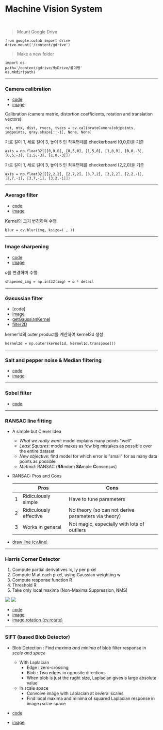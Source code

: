 # Machine Vision System
<br>

> Mount Google Drive
```
from google.colab import drive
drive.mount('/content/gdrive')
```
> Make a new folder 
```
import os
path='/content/gdrive/MyDrive/폴더명'
os.mkdir(path)
```

<hr>

### Camera calibration 
- [code](https://github.com/aaliyahee/MachineVision/blob/main/CameraCalibration.ipynb)<br>
- [image](https://github.com/aaliyahee/MachineVision/issues/1)

Calibration (camera matrix, distortion coefficients, rotation and translation vectors)
```
ret, mtx, dist, rvecs, tvecs = cv.calibrateCamera(objpoints, imgpoints, gray.shape[::-1], None, None)
```
가로 길이 1, 세로 길이 3, 높이 5 인 직육면체를 checkerboard (0,0,0)을 기준 
```
axis = np.float32([[0,0,0], [0,5,0], [1,5,0], [1,0,0], [0,0,-3], [0,5,-3], [1,5,-3], [1,0,-3]])
```
가로 길이 1, 세로 길이 3, 높이 5 인 직육면체를 checkerboard (2,2,0)을 기준 
```
axis = np.float32([[2,2,2], [2,7,2], [3,7,2], [3,2,2], [2,2,-1], [2,7,-1], [3,7,-1], [3,2,-1]])
```
<hr>

### Average filter
- [code](https://github.com/aaliyahee/MachineVision/blob/main/AverageFiltering.ipynb)
- [image](https://github.com/aaliyahee/MachineVision/issues/2)

Kernel의 크기 변경하며 수행
```
blur = cv.blur(img, ksize=( , ))
```
<hr>

### Image sharpening
- [code](https://github.com/aaliyahee/MachineVision/commit/74bfa7ae725849ba2efc4a5ec4584be88df17628)
- [image](https://github.com/aaliyahee/MachineVision/issues/3)

𝛼를 변경하며 수행
```
shapened_img = np.int32(img) + 𝛼 * detail 
```
<hr>

### Gasussian filter
- [code]
- [image](https://github.com/aaliyahee/MachineVision/issues/4)
- [getGaussianKernel](https://docs.opencv.org/4.1.2/d4/d86/group__imgproc__filter.html#gac05a120c1ae92a6060dd0db190a61afa)
- [filter2D](https://docs.opencv.org/4.1.2/d4/d86/group__imgproc__filter.html#ga27c049795ce870216ddfb366086b5a04)

kerner1d의 outer product를 계산하여 kernel2d 생성
```
kernel2d = np.outer(kernel1d, kernel1d.transpose())
```
<hr>

### Salt and pepper noise & Median filtering
- [code](https://github.com/aaliyahee/MachineVision/blob/main/SaltandPepper%26Medianfilter.ipynb)
- [image](https://github.com/aaliyahee/MachineVision/issues/5)
 
<hr>
 
### Sobel filter
- [code](https://github.com/aaliyahee/MachineVision/blob/main/SobelFilter_gradient.ipynb)
<hr>

### RANSAC line fitting
- A simple but Clever Idea
  - _What we really want_: model explains many points "well"
  - _Least Squares_: model makes as few big mistakes as possible over the entire dataset
  - _New objective_: find model for which error is "small" for as many data points as possible
  - _Method_: RANSAC (**RA**ndom **SA**mple **C**onsensus)

- RANSAC: Pros and Cons <br>

  ||Pros|Cons|
  |------|---|---|
  |1|Ridiculously simple|Have to tune parameters|
  |2|Ridiculously effective|No theory (so can not derive parameters via theory)|
  |3|Works in general|Not magic, especially with lots of outliers|
  
- [draw line (cv.line)](https://opencv-python.readthedocs.io/en/latest/doc/03.drawShape/drawShape.html)
<hr>
 
 
### Harris Corner Detector
 1. Compute partial derivatives lx, ly per pixel
 2. Compute M at each pixel, using Gaussian weighting w
 3. Compute response function R
 4. Threshold R
 5. Take only local maxima (Non-Maxima Suppression, NMS)
  <img src="https://user-images.githubusercontent.com/48505950/140012775-83fe5dec-484e-4096-8d67-2e936b807539.png">
  <img src="https://user-images.githubusercontent.com/48505950/140013125-86340f09-0abf-46c8-8086-60d781fd9dff.png">
 
- [code](https://github.com/aaliyahee/MachineVision/blob/main/HarrisCornerDetector.ipynb)
- [image](https://github.com/aaliyahee/MachineVision/issues/7)
- [image rotation (cv.rotate)](https://docs.opencv.org/master/d2/de8/group__core__array.html#ga4ad01c0978b0ce64baa246811deeac24)
<hr>


### SIFT (based Blob Detector)
- Blob Detection : Find _maxima and minima_ of blob filter response in _scale and space_
  - With Laplacian
    - Edge : zero-crossing
    - Blob : Two edges in opposite directions
    - When blob is just the rught size, Laplacian gives a large absolute value
  - In scale space
    - Convolve image with Laplacian at several scales
    - Find local maxima and minima of squared Laplacian response in image+sclae space

- [code](https://github.com/aaliyahee/MachineVision/blob/main/SIFT(based_blob_detector).ipynb)
- [image](https://github.com/aaliyahee/MachineVision/issues/10)
